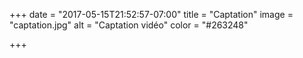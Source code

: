 +++
date = "2017-05-15T21:52:57-07:00"
title = "Captation"
image = "captation.jpg"
alt = "Captation vidéo"
color = "#263248"

+++
